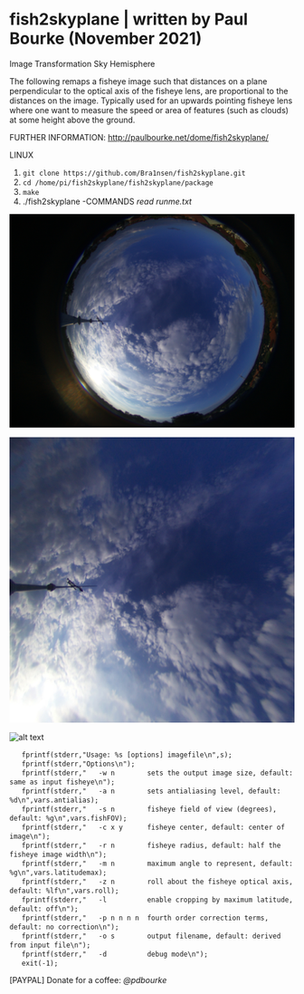 # fish2skyplane | written by Paul Bourke (November 2021)

Image Transformation Sky Hemisphere 

The following remaps a fisheye image such that distances on a plane perpendicular to the optical axis of the fisheye lens, are proportional to the distances on the image. Typically used for an upwards pointing fisheye lens where one want to measure the speed or area of features (such as clouds) at some height above the ground.

FURTHER INFORMATION: http://paulbourke.net/dome/fish2skyplane/

LINUX
1. ```git clone https://github.com/Bra1nsen/fish2skyplane.git```
2. ```cd /home/pi/fish2skyplane/fish2skyplane/package```
3. ```make```
4. ./fish2skyplane -COMMANDS *read runme.txt*





![alt text](https://github.com/Bra1nsen/fish2skyplane/blob/main/st2.jpg)

![alt text](https://github.com/Bra1nsen/fish2skyplane/blob/main/st2_sky.jpg)









![alt text](https://st2.depositphotos.com/4431055/11871/i/950/depositphotos_118718962-stock-photo-coffee-cup-and-thank-you.jpg)

```
   fprintf(stderr,"Usage: %s [options] imagefile\n",s);
   fprintf(stderr,"Options\n");
   fprintf(stderr,"   -w n        sets the output image size, default: same as input fisheye\n");
   fprintf(stderr,"   -a n        sets antialiasing level, default: %d\n",vars.antialias);
   fprintf(stderr,"   -s n        fisheye field of view (degrees), default: %g\n",vars.fishFOV);
   fprintf(stderr,"   -c x y      fisheye center, default: center of image\n");
   fprintf(stderr,"   -r n        fisheye radius, default: half the fisheye image width\n");
   fprintf(stderr,"   -m n        maximum angle to represent, default: %g\n",vars.latitudemax);
   fprintf(stderr,"   -z n        roll about the fisheye optical axis, default: %lf\n",vars.roll);
   fprintf(stderr,"   -l          enable cropping by maximum latitude, default: off\n");
   fprintf(stderr,"   -p n n n n  fourth order correction terms, default: no correction\n");
   fprintf(stderr,"   -o s        output filename, default: derived from input file\n");
   fprintf(stderr,"   -d          debug mode\n");
   exit(-1);
```




[PAYPAL] Donate for a coffee: *@pdbourke* 
